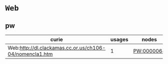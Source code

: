 # `Web`

## pw

| curie                                                   |   usages | nodes                                           |
|---------------------------------------------------------|----------|-------------------------------------------------|
| Web:http://dl.clackamas.cc.or.us/ch106-04/nomencla1.htm |        1 | [PW:0000064](https://bioregistry.io/PW:0000064) |

